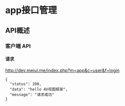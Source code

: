 app接口管理
=========
## API概述
### 客户端 API

#### 请求
http://dev.meiui.me/index.php?m=app&c=user&f=login

```
{
  "status": 200,
  "data": "hello AV视图框架",
  "message": "请求成功"
}
```
